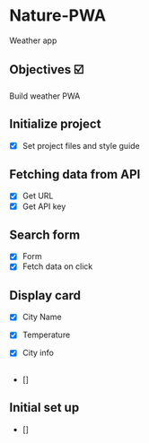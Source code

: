 # Nature-PWA

Weather app


<!-- ![example-site](example-site.gif) -->

## Objectives ☑️
Build weather PWA

## Initialize project
*  [x] Set project files and style guide

## Fetching data from API
*  [x] Get URL
*  [x] Get API key

## Search form
*  [x] Form
*  [x] Fetch data on click

## Display card
*  [x] City Name
*  [x] Temperature
*  [x] City info






##
*  []





## Initial set up
*  []


